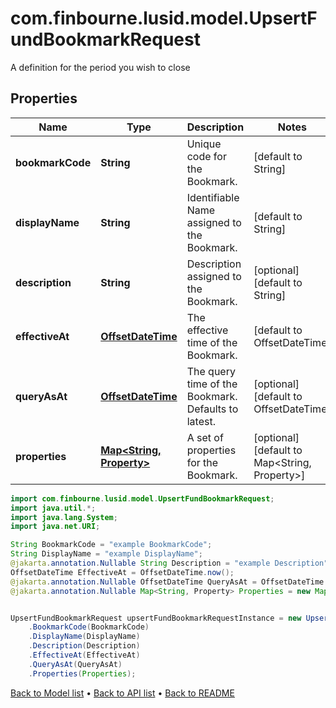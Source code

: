 # com.finbourne.lusid.model.UpsertFundBookmarkRequest
A definition for the period you wish to close

## Properties

Name | Type | Description | Notes
------------ | ------------- | ------------- | -------------
**bookmarkCode** | **String** | Unique code for the Bookmark. | [default to String]
**displayName** | **String** | Identifiable Name assigned to the Bookmark. | [default to String]
**description** | **String** | Description assigned to the Bookmark. | [optional] [default to String]
**effectiveAt** | [**OffsetDateTime**](OffsetDateTime.md) | The effective time of the Bookmark. | [default to OffsetDateTime]
**queryAsAt** | [**OffsetDateTime**](OffsetDateTime.md) | The query time of the Bookmark. Defaults to latest. | [optional] [default to OffsetDateTime]
**properties** | [**Map&lt;String, Property&gt;**](Property.md) | A set of properties for the Bookmark. | [optional] [default to Map<String, Property>]

```java
import com.finbourne.lusid.model.UpsertFundBookmarkRequest;
import java.util.*;
import java.lang.System;
import java.net.URI;

String BookmarkCode = "example BookmarkCode";
String DisplayName = "example DisplayName";
@jakarta.annotation.Nullable String Description = "example Description";
OffsetDateTime EffectiveAt = OffsetDateTime.now();
@jakarta.annotation.Nullable OffsetDateTime QueryAsAt = OffsetDateTime.now();
@jakarta.annotation.Nullable Map<String, Property> Properties = new Map<String, Property>();


UpsertFundBookmarkRequest upsertFundBookmarkRequestInstance = new UpsertFundBookmarkRequest()
    .BookmarkCode(BookmarkCode)
    .DisplayName(DisplayName)
    .Description(Description)
    .EffectiveAt(EffectiveAt)
    .QueryAsAt(QueryAsAt)
    .Properties(Properties);
```


[Back to Model list](../README.md#documentation-for-models) &#8226; [Back to API list](../README.md#documentation-for-api-endpoints) &#8226; [Back to README](../README.md)
